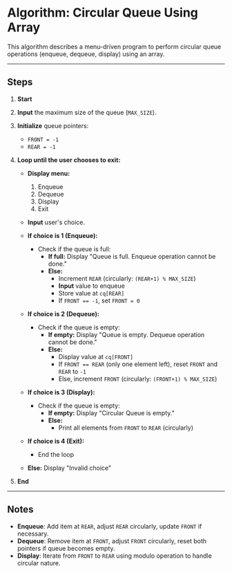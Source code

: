 # Algorithm: Circular Queue Using Array

This algorithm describes a menu-driven program to perform circular queue operations (enqueue, dequeue, display) using an array.

---

## Steps

1. **Start**

2. **Input** the maximum size of the queue (`MAX_SIZE`).

3. **Initialize** queue pointers:
   - `FRONT = -1`
   - `REAR = -1`

4. **Loop until the user chooses to exit:**
   - **Display menu:**
     1. Enqueue
     2. Dequeue
     3. Display
     4. Exit
   - **Input** user's choice.

   - **If choice is 1 (Enqueue):**
     - Check if the queue is full:
       - **If full:** Display "Queue is full. Enqueue operation cannot be done."
       - **Else:**
         - Increment `REAR` (circularly: `(REAR+1) % MAX_SIZE`)
         - **Input** value to enqueue
         - Store value at `cq[REAR]`
         - If `FRONT == -1`, set `FRONT = 0`

   - **If choice is 2 (Dequeue):**
     - Check if the queue is empty:
       - **If empty:** Display "Queue is empty. Dequeue operation cannot be done."
       - **Else:**
         - Display value at `cq[FRONT]`
         - If `FRONT == REAR` (only one element left), reset `FRONT` and `REAR` to `-1`
         - Else, increment `FRONT` (circularly: `(FRONT+1) % MAX_SIZE`)

   - **If choice is 3 (Display):**
     - Check if the queue is empty:
       - **If empty:** Display "Circular Queue is empty."
       - **Else:**
         - Print all elements from `FRONT` to `REAR` (circularly)

   - **If choice is 4 (Exit):**
     - End the loop

   - **Else:** Display "Invalid choice"

5. **End**

---

## Notes

- **Enqueue**: Add item at `REAR`, adjust `REAR` circularly, update `FRONT` if necessary.
- **Dequeue**: Remove item at `FRONT`, adjust `FRONT` circularly, reset both pointers if queue becomes empty.
- **Display**: Iterate from `FRONT` to `REAR` using modulo operation to handle circular nature.
